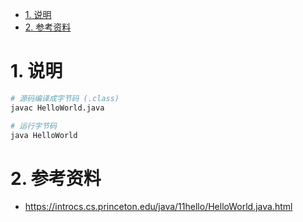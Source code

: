 
<!-- TOC -->

- [1. 说明](#1-说明)
- [2. 参考资料](#2-参考资料)

<!-- /TOC -->

<a id="markdown-1-说明" name="1-说明"></a>
# 1. 说明

```bash
# 源码编译成字节码 (.class)
javac HelloWorld.java

# 运行字节码
java HelloWorld
```


<a id="markdown-2-参考资料" name="2-参考资料"></a>
# 2. 参考资料

* https://introcs.cs.princeton.edu/java/11hello/HelloWorld.java.html
